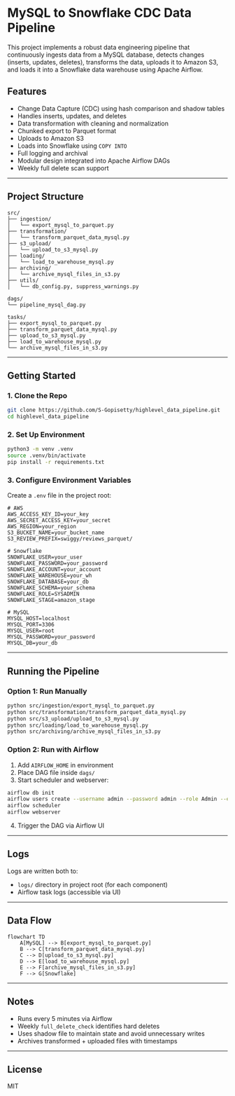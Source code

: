 # MySQL to Snowflake CDC Data Pipeline

This project implements a robust data engineering pipeline that continuously ingests data from a MySQL database, detects changes (inserts, updates, deletes), transforms the data, uploads it to Amazon S3, and loads it into a Snowflake data warehouse using Apache Airflow.

## Features

- Change Data Capture (CDC) using hash comparison and shadow tables
- Handles inserts, updates, and deletes
- Data transformation with cleaning and normalization
- Chunked export to Parquet format
- Uploads to Amazon S3
- Loads into Snowflake using `COPY INTO`
- Full logging and archival
- Modular design integrated into Apache Airflow DAGs
- Weekly full delete scan support

---

## Project Structure

```
src/
├── ingestion/
│   └── export_mysql_to_parquet.py
├── transformation/
│   └── transform_parquet_data_mysql.py
├── s3_upload/
│   └── upload_to_s3_mysql.py
├── loading/
│   └── load_to_warehouse_mysql.py
├── archiving/
│   └── archive_mysql_files_in_s3.py
├── utils/
│   └── db_config.py, suppress_warnings.py

dags/
└── pipeline_mysql_dag.py

tasks/
├── export_mysql_to_parquet.py
├── transform_parquet_data_mysql.py
├── upload_to_s3_mysql.py
├── load_to_warehouse_mysql.py
└── archive_mysql_files_in_s3.py
```

---

## Getting Started

### 1. Clone the Repo

```bash
git clone https://github.com/S-Gopisetty/highlevel_data_pipeline.git
cd highlevel_data_pipeline
```

### 2. Set Up Environment

```bash
python3 -m venv .venv
source .venv/bin/activate
pip install -r requirements.txt
```

### 3. Configure Environment Variables

Create a `.env` file in the project root:

```env
# AWS
AWS_ACCESS_KEY_ID=your_key
AWS_SECRET_ACCESS_KEY=your_secret
AWS_REGION=your_region
S3_BUCKET_NAME=your_bucket_name
S3_REVIEW_PREFIX=swiggy/reviews_parquet/

# Snowflake
SNOWFLAKE_USER=your_user
SNOWFLAKE_PASSWORD=your_password
SNOWFLAKE_ACCOUNT=your_account
SNOWFLAKE_WAREHOUSE=your_wh
SNOWFLAKE_DATABASE=your_db
SNOWFLAKE_SCHEMA=your_schema
SNOWFLAKE_ROLE=SYSADMIN
SNOWFLAKE_STAGE=amazon_stage

# MySQL
MYSQL_HOST=localhost
MYSQL_PORT=3306
MYSQL_USER=root
MYSQL_PASSWORD=your_password
MYSQL_DB=your_db
```

---

## Running the Pipeline

### Option 1: Run Manually

```bash
python src/ingestion/export_mysql_to_parquet.py
python src/transformation/transform_parquet_data_mysql.py
python src/s3_upload/upload_to_s3_mysql.py
python src/loading/load_to_warehouse_mysql.py
python src/archiving/archive_mysql_files_in_s3.py
```

### Option 2: Run with Airflow

1. Add `AIRFLOW_HOME` in environment
2. Place DAG file inside `dags/`
3. Start scheduler and webserver:

```bash
airflow db init
airflow users create --username admin --password admin --role Admin --email admin@example.com --firstname Admin --lastname User
airflow scheduler
airflow webserver
```

4. Trigger the DAG via Airflow UI

---

## Logs

Logs are written both to:

- `logs/` directory in project root (for each component)
- Airflow task logs (accessible via UI)

---

## Data Flow

```mermaid
flowchart TD
    A[MySQL] --> B[export_mysql_to_parquet.py]
    B --> C[transform_parquet_data_mysql.py]
    C --> D[upload_to_s3_mysql.py]
    D --> E[load_to_warehouse_mysql.py]
    E --> F[archive_mysql_files_in_s3.py]
    F --> G[Snowflake]
```

---

## Notes

- Runs every 5 minutes via Airflow
- Weekly `full_delete_check` identifies hard deletes
- Uses shadow file to maintain state and avoid unnecessary writes
- Archives transformed + uploaded files with timestamps

---

## License

MIT
